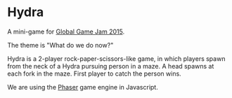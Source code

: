 # Hydra

A mini-game for [Global Game Jam 2015](http://globalgamejam.org/).

The theme is "What do we do now?"

Hydra is a 2-player rock-paper-scissors-like game, in which players spawn from
the neck of a Hydra pursuing person in a maze.  A head spawns at each fork in
the maze.  First player to catch the person wins.

We are using the [Phaser](http://phaser.io) game engine in Javascript.
